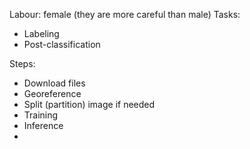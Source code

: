 Labour: female (they are more careful than male)
Tasks:
- Labeling
- Post-classification

Steps:
- Download files
- Georeference
- Split (partition) image if needed
- Training
- Inference
- 